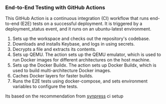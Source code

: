 ### End-to-End Testing with GitHub Actions

This GitHub Action is a continuous integration (CI) workflow that runs end-to-end (E2E) tests on a successful deployment. It is triggered by a deployment_status event, and it runs on an ubuntu-latest environment.

1. Sets up the workspace and checks out the repository's codebase.
2. Downloads and installs Keybase, and logs in using secrets.
3. Decrypts a file and extracts its contents.
4. Sets up QEMU. The action sets up the QEMU emulator, which is used to run Docker images for different architectures on the host machine.
5. Sets up the Docker Buildx. The action sets up Docker Buildx, which is used to build multi-architecture Docker images.
6. Caches Docker layers for faster builds.
7. Runs the E2E tests using docker-compose, and sets environment variables to configure the tests.

Its based on the recommendation from [synpress](https://github.com/Synthetixio/synpress#ci-tips--tricks) ci setup
